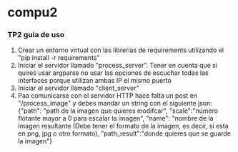 # compu2
### TP2 guia de uso
1) Crear un entorno virtual con las librerias de requirements utilizando el "pip install -r requirements"
2) Iniciar el servidor llamado "process_server". Tener en cuenta que si quires usar argparse no usar las opciones de escuchar todas las interfaces porque utilizan ambas IP el mismo puerto
3) Iniciar el servidor llamado "client_server"
4) Paa comunicarse con el servidor HTTP hace falta un post en "/process_image" y debes mandar un string con el siguiente json: {"path": "path de la imagen que quieres modifcar", "scale":"número flotante mayor a 0 para escalar la imagen", "name": "nombre de la imagen resultante (Debe tener el formato de la imagen, es decir, si esta en png, jpg o otro formato), "path_result":"donde quieres que se guarde la imagen"}
